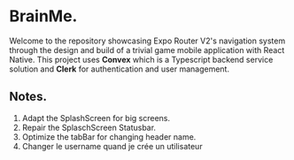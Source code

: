 # BrainMe.
Welcome to the repository showcasing Expo Router V2's navigation system through the design and build of a trivial game mobile application with React Native. This project uses **Convex** which is a Typescript backend service solution and **Clerk** for authentication and user management. 

## Notes.

1. Adapt the SplashScreen for big screens.
2. Repair the SplaschScreen Statusbar.
3. Optimize the tabBar for changing header name.
4. Changer le username quand je crée un utilisateur
